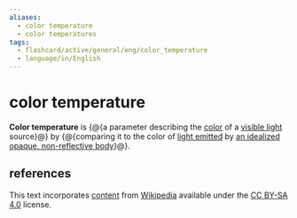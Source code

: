 ```yaml
---
aliases:
  - color temperature
  - color temperatures
tags:
  - flashcard/active/general/eng/color_temperature
  - language/in/English
---
```


# color temperature

__Color temperature__ is {@{a parameter describing the [color](color.md) of a [visible light](light.md) source}@} by {@{comparing it to the color of [light emitted](black-body%20radiation.md) by [an idealized opaque, non-reflective body](black%20body.md)}@}.

## references

This text incorporates [content](https://en.wikipedia.org/wiki/color_temperature) from [Wikipedia](Wikipedia.md) available under the [CC BY-SA 4.0](https://creativecommons.org/licenses/by-sa/4.0/) license.
